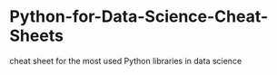 # Python-for-Data-Science-Cheat-Sheets
cheat sheet for the most used Python libraries in data science
